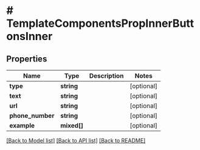 # # TemplateComponentsPropInnerButtonsInner

## Properties

Name | Type | Description | Notes
------------ | ------------- | ------------- | -------------
**type** | **string** |  | [optional]
**text** | **string** |  | [optional]
**url** | **string** |  | [optional]
**phone_number** | **string** |  | [optional]
**example** | **mixed[]** |  | [optional]

[[Back to Model list]](../../README.md#models) [[Back to API list]](../../README.md#endpoints) [[Back to README]](../../README.md)
